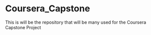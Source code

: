 # Coursera_Capstone
This is will be the repository that will be many used for the Coursera Capstone Project
